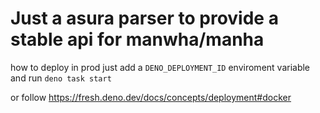 # Just a asura parser to provide a stable api for manwha/manha

how to deploy in prod just add a `DENO_DEPLOYMENT_ID` enviroment variable and run `deno task start`

or follow https://fresh.deno.dev/docs/concepts/deployment#docker 